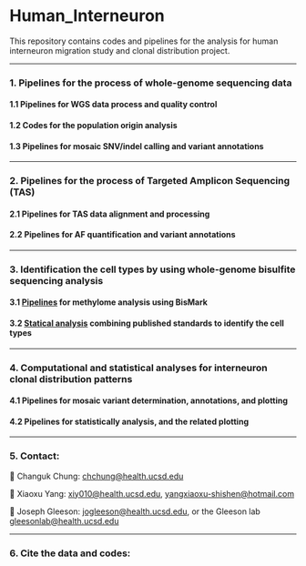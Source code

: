# Human_Interneuron
This repository contains codes and pipelines for the analysis for human interneuron migration study and clonal distribution project.

-----------------------------------

### 1. Pipelines for the process of whole-genome sequencing data

#### 1.1 Pipelines for WGS data process and quality control

#### 1.2 Codes for the population origin analysis

#### 1.3 Pipelines for mosaic SNV/indel calling and variant annotations

-----------------------------------

### 2. Pipelines for the process of Targeted Amplicon Sequencing (TAS)

#### 2.1 Pipelines for TAS data alignment and processing

#### 2.2 Pipelines for AF quantification and variant annotations

-----------------------------------

### 3. Identification the cell types by using whole-genome bisulfite sequencing analysis

#### 3.1 [Pipelines](https://github.com/shishenyxx/Human_Interneuron/tree/main/Methylome) for methylome analysis using BisMark

#### 3.2 [Statical analysis](https://github.com/shishenyxx/Human_Interneuron/blob/main/Methylome/plots/Human_Interneuron_Methylome_Plots.ipynb) combining published standards to identify the cell types

-----------------------------------

### 4. Computational and statistical analyses for interneuron clonal distribution patterns

#### 4.1 Pipelines for mosaic variant determination, annotations, and plotting

#### 4.2 Pipelines for statistically analysis, and the related plotting

-----------------------------------

### 5. Contact:

:email: Changuk Chung: [chchung@health.ucsd.edu](mailto:chchung@health.ucsd.edu)

:email: Xiaoxu Yang: [xiy010@health.ucsd.edu](mailto:xiy010@health.ucsd.edu), [yangxiaoxu-shishen@hotmail.com](mailto:yangxiaoxu-shishen@hotmail.com)

:email: Joseph Gleeson: [jogleeson@health.ucsd.edu](mailto:jogleeson@health.ucsd.edu), or the Gleeson lab [gleesonlab@health.ucsd.edu](gleesonlab@health.ucsd.edu)

-----------------------------------

### 6. Cite the data and codes:
